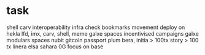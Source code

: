# task
shell
carv
interoperability infra
check bookmarks
movement
deploy on hekla
lfd, imx, carv, shell, meme
galxe spaces 
incentivised campaigns
galxe modulars spaces
nubit
gitcoin passport
plum
bera, initia > 100tx
story > 100 tx 
linera
elsa
sahara
0G
focus on base
